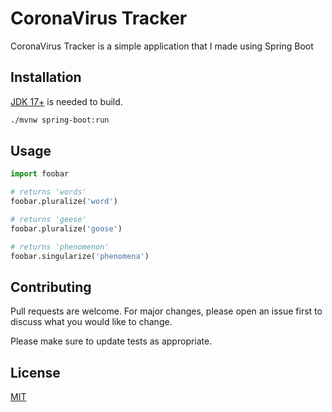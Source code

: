 # CoronaVirus Tracker

CoronaVirus Tracker is a simple application that I made using Spring Boot

## Installation

[JDK 17+](https://www.oracle.com/java/technologies/downloads/#java18) is needed to build.

```bash
./mvnw spring-boot:run
```

## Usage

```python
import foobar

# returns 'words'
foobar.pluralize('word')

# returns 'geese'
foobar.pluralize('goose')

# returns 'phenomenon'
foobar.singularize('phenomena')
```

## Contributing

Pull requests are welcome. For major changes, please open an issue first to discuss what you would like to change.

Please make sure to update tests as appropriate.

## License

[MIT](https://choosealicense.com/licenses/mit/)
